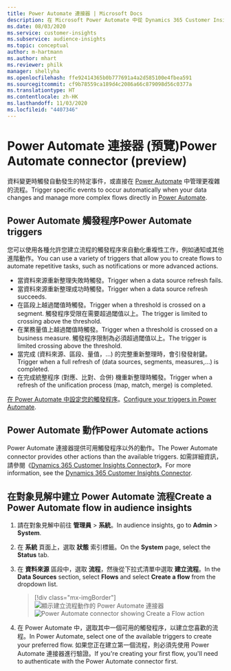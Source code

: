 ```yaml
---
title: Power Automate 連接器 | Microsoft Docs
description: 在 Microsoft Power Automate 中從 Dynamics 365 Customer Insights 建立流程。
ms.date: 08/03/2020
ms.service: customer-insights
ms.subservice: audience-insights
ms.topic: conceptual
author: m-hartmann
ms.author: mhart
ms.reviewer: philk
manager: shellyha
ms.openlocfilehash: ffe92414365b0b777691a4a2d585100e4fbea591
ms.sourcegitcommit: cf9b78559ca189d4c2086a66c879098d56c0377a
ms.translationtype: HT
ms.contentlocale: zh-HK
ms.lasthandoff: 11/03/2020
ms.locfileid: "4407346"
---
```

# <a name="power-automate-connector-preview"></a><span data-ttu-id="af062-103">Power Automate 連接器 (預覽)</span><span class="sxs-lookup"><span data-stu-id="af062-103">Power Automate connector (preview)</span></span>

<span data-ttu-id="af062-104">資料變更時觸發自動發生的特定事件，或直接在 [Power Automate](https://flow.microsoft.com/) 中管理更複雜的流程。</span><span class="sxs-lookup"><span data-stu-id="af062-104">Trigger specific events to occur automatically when your data changes and manage more complex flows directly in [Power Automate](https://flow.microsoft.com/).</span></span>

## <a name="power-automate-triggers"></a><span data-ttu-id="af062-105">Power Automate 觸發程序</span><span class="sxs-lookup"><span data-stu-id="af062-105">Power Automate triggers</span></span>

<span data-ttu-id="af062-106">您可以使用各種允許您建立流程的觸發程序來自動化重複性工作，例如通知或其他進階動作。</span><span class="sxs-lookup"><span data-stu-id="af062-106">You can use a variety of triggers that allow you to create flows to automate repetitive tasks, such as notifications or more advanced actions.</span></span> 

- <span data-ttu-id="af062-107">當資料來源重新整理失敗時觸發。</span><span class="sxs-lookup"><span data-stu-id="af062-107">Trigger when a data source refresh fails.</span></span> 
- <span data-ttu-id="af062-108">當資料來源重新整理成功時觸發。</span><span class="sxs-lookup"><span data-stu-id="af062-108">Trigger when a data source refresh succeeds.</span></span>
- <span data-ttu-id="af062-109">在區段上越過閾值時觸發。</span><span class="sxs-lookup"><span data-stu-id="af062-109">Trigger when a threshold is crossed on a segment.</span></span> <span data-ttu-id="af062-110">觸發程序受限在需要超過閾值以上。</span><span class="sxs-lookup"><span data-stu-id="af062-110">The trigger is limited to crossing above the threshold.</span></span>
- <span data-ttu-id="af062-111">在業務量值上越過閾值時觸發。</span><span class="sxs-lookup"><span data-stu-id="af062-111">Trigger when a threshold is crossed on a business measure.</span></span> <span data-ttu-id="af062-112">觸發程序限制為必須超過閾值以上。</span><span class="sxs-lookup"><span data-stu-id="af062-112">The trigger is limited crossing above the threshold.</span></span>
- <span data-ttu-id="af062-113">當完成 (資料來源、區段、量值，...) 的完整重新整理時，會引發發射鍵。</span><span class="sxs-lookup"><span data-stu-id="af062-113">Trigger when a full refresh of (data sources, segments, measures,...) is completed.</span></span>
- <span data-ttu-id="af062-114">在完成統整程序 (對應、比對、合併) 機重新整理時觸發。</span><span class="sxs-lookup"><span data-stu-id="af062-114">Trigger when a refresh of the unification process (map, match, merge) is completed.</span></span>

<span data-ttu-id="af062-115">[在 Power Automate 中設定您的觸發程序](https://flow.microsoft.com/connectors/shared_customerinsights/dynamics-365-customer-insights-connector/)。</span><span class="sxs-lookup"><span data-stu-id="af062-115">[Configure your triggers in Power Automate](https://flow.microsoft.com/connectors/shared_customerinsights/dynamics-365-customer-insights-connector/).</span></span>

## <a name="power-automate-actions"></a><span data-ttu-id="af062-116">Power Automate 動作</span><span class="sxs-lookup"><span data-stu-id="af062-116">Power Automate actions</span></span>
<span data-ttu-id="af062-117">Power Automate 連接器提供可用觸發程序以外的動作。</span><span class="sxs-lookup"><span data-stu-id="af062-117">The Power Automate connector provides other actions than the available triggers.</span></span> <span data-ttu-id="af062-118">如需詳細資訊，請參閱《[Dynamics 365 Customer Insights Connector](https://docs.microsoft.com/connectors/customerinsights/)》。</span><span class="sxs-lookup"><span data-stu-id="af062-118">For more information, see the [Dynamics 365 Customer Insights Connector](https://docs.microsoft.com/connectors/customerinsights/).</span></span>

## <a name="create-a-power-automate-flow-in-audience-insights"></a><span data-ttu-id="af062-119">在對象見解中建立 Power Automate 流程</span><span class="sxs-lookup"><span data-stu-id="af062-119">Create a Power Automate flow in audience insights</span></span>

1. <span data-ttu-id="af062-120">請在對象見解中前往 **管理員** > **系統**。</span><span class="sxs-lookup"><span data-stu-id="af062-120">In audience insights, go to **Admin** > **System**.</span></span>

1. <span data-ttu-id="af062-121">在 **系統** 頁面上，選取 **狀態** 索引標籤。</span><span class="sxs-lookup"><span data-stu-id="af062-121">On the **System** page, select the **Status** tab.</span></span>

1. <span data-ttu-id="af062-122">在 **資料來源** 區段中，選取 **流程**，然後從下拉式清單中選取 **建立流程**。</span><span class="sxs-lookup"><span data-stu-id="af062-122">In the **Data Sources** section, select **Flows** and select **Create a flow** from the dropdown list.</span></span>
   > [!div class="mx-imgBorder"]
   > <span data-ttu-id="af062-123">![顯示建立流程動作的 Power Automate 連接器](media/power-automate-connector-create-flow.png "顯示建立流程動作的 Power Automate 連接器")</span><span class="sxs-lookup"><span data-stu-id="af062-123">![Power Automate connector showing Create a Flow action](media/power-automate-connector-create-flow.png "Power Automate connector showing Create a Flow action")</span></span>

1. <span data-ttu-id="af062-124">在 Power Automate 中，選取其中一個可用的觸發程序，以建立您喜歡的流程。</span><span class="sxs-lookup"><span data-stu-id="af062-124">In Power Automate, select one of the available triggers to create your preferred flow.</span></span> <span data-ttu-id="af062-125">如果您正在建立第一個流程，則必須先使用 Power Automate 連接器進行驗證。</span><span class="sxs-lookup"><span data-stu-id="af062-125">If you're creating your first flow, you'll need to authenticate with the Power Automate connector first.</span></span>
